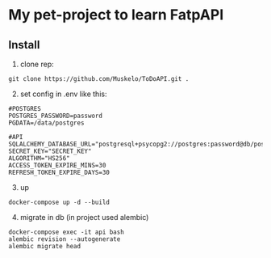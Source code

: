 # My pet-project to learn FatpAPI

## Install

1. clone rep:
```
git clone https://github.com/Muskelo/ToDoAPI.git .
```

2. set config in .env like this:
```
#POSTGRES
POSTGRES_PASSWORD=password
PGDATA=/data/postgres

#API
SQLALCHEMY_DATABASE_URL="postgresql+psycopg2://postgres:password@db/postgres"
SECRET_KEY="SECRET_KEY"
ALGORITHM="HS256"
ACCESS_TOKEN_EXPIRE_MINS=30
REFRESH_TOKEN_EXPIRE_DAYS=30
```

3. up
```
docker-compose up -d --build
```

4. migrate in db (in project used alembic)
```
docker-compose exec -it api bash
alembic revision --autogenerate
alembic migrate head
```
